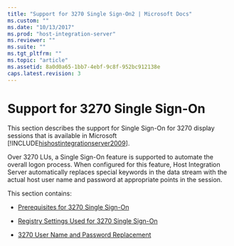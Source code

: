 ```yaml
---
title: "Support for 3270 Single Sign-On2 | Microsoft Docs"
ms.custom: ""
ms.date: "10/13/2017"
ms.prod: "host-integration-server"
ms.reviewer: ""
ms.suite: ""
ms.tgt_pltfrm: ""
ms.topic: "article"
ms.assetid: 8a0d0a65-1bb7-4ebf-9c8f-952bc912138e
caps.latest.revision: 3
---
```

# Support for 3270 Single Sign-On
This section describes the support for Single Sign-On for 3270 display sessions that is available in Microsoft [!INCLUDE[hishostintegrationserver2009](../core/includes/hishostintegrationserver2009-md.md)].  
  
 Over 3270 LUs, a Single Sign-On feature is supported to automate the overall logon process. When configured for this feature, Host Integration Server automatically replaces special keywords in the data stream with the actual host user name and password at appropriate points in the session.  
  
 This section contains:  
  
-   [Prerequisites for 3270 Single Sign-On](../core/prerequisites-for-3270-single-sign-on.md)  
  
-   [Registry Settings Used for 3270 Single Sign-On](../core/registry-settings-used-for-3270-single-sign-on.md)  
  
-   [3270 User Name and Password Replacement](../core/3270-user-name-and-password-replacement.md)